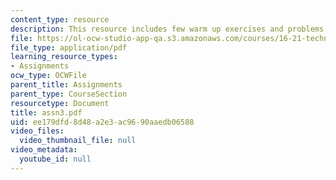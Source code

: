 ```yaml
---
content_type: resource
description: This resource includes few warm up exercises and problems for grades.
file: https://ol-ocw-studio-app-qa.s3.amazonaws.com/courses/16-21-techniques-for-structural-analysis-and-design-spring-2005/ee179dfd8d48a2e3ac9690aaedb06588_assn3.pdf
file_type: application/pdf
learning_resource_types:
- Assignments
ocw_type: OCWFile
parent_title: Assignments
parent_type: CourseSection
resourcetype: Document
title: assn3.pdf
uid: ee179dfd-8d48-a2e3-ac96-90aaedb06588
video_files:
  video_thumbnail_file: null
video_metadata:
  youtube_id: null
---
```

